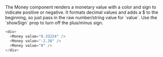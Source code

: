 The Money component renders a monetary value with a color and sign to indicate positive or negative. It formats decimal values and adds a $ to the beginning, so just pass in the raw number/string value for \`value\`. Use the \`showSign\` prop to turn off the plus/minus sign.

```javascript
<div>
  <Money value="0.33224" />
  <Money value="-2.38" />
  <Money value="0" />
</div>
```

